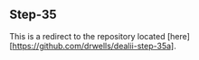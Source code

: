 Step-35
-------
This is a redirect to the repository located [here][https://github.com/drwells/dealii-step-35a].
